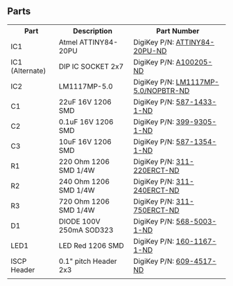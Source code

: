 
Parts
-----
<table>
    <tr>
        <th>Part</th>
        <th>Description</th>
        <th>Part Number</th>
    </tr>
    <tr>
        <td>IC1</td>
        <td>Atmel ATTINY84-20PU</td>
        <td>DigiKey P/N: <a href="http://www.digikey.com/product-detail/en/ATTINY84-20PU/ATTINY84-20PU-ND/1245916">ATTINY84-20PU-ND</a></td>
    </tr>
    <tr>
        <td>IC1 (Alternate)</td>
        <td>DIP IC SOCKET 2x7</td>
        <td>DigiKey P/N: <a href="http://www.digikey.com/product-detail/en/1-390261-3/A100205-ND/1125623">A100205-ND</a></td>
    </tr>
    <tr>
        <td>IC2</td>
        <td>LM1117MP-5.0</td>
        <td>DigiKey P/N: <a href="http://www.digikey.com/product-detail/en/LM1117MP-5.0%2FNOPB/LM1117MP-5.0%2FNOPBTR-ND/363590">LM1117MP-5.0/NOPBTR-ND</a></td>
    </tr>
    <tr>
        <td>C1</td>
        <td>22uF 16V 1206 SMD</td>
        <td>DigiKey P/N: <a href="http://www.digikey.com/product-detail/en/EMK316BJ226ML-T/587-1433-1-ND/1004064">587-1433-1-ND</a></td>
    </tr>
    <tr>
        <td>C2</td>
        <td>0.1uF 16V 1206 SMD</td>
        <td>DigiKey P/N: <a href="http://www.digikey.com/product-detail/en/C1206C104K4RACTU/399-9305-1-ND/3522823">399-9305-1-ND</a></td>
    </tr>
    <tr>
        <td>C3</td>
        <td>10uF 16V 1206 SMD</td>
        <td>DigiKey P/N: <a href="http://www.digikey.com/product-detail/en/EMK316F106ZL-T/587-1354-1-ND/931131">587-1354-1-ND</a></td>
    </tr>
    <tr>
        <td>R1</td>
        <td>220 Ohm 1206 SMD 1/4W</td>
        <td>DigiKey P/N: <a href="http://www.digikey.com/product-detail/en/RC1206JR-07220RL/311-220ERCT-ND/732198">311-220ERCT-ND</a></td>
    </tr>
    <tr>
        <td>R2</td>
        <td>240 Ohm 1206 SMD 1/4W</td>
        <td>DigiKey P/N: <a href="http://www.digikey.com/product-detail/en/RC1206JR-07240RL/311-240ERCT-ND/732202">311-240ERCT-ND</a></td>
    </tr>
    <tr>
        <td>R3</td>
        <td>720 Ohm 1206 SMD 1/4W</td>
        <td>DigiKey P/N: <a href="http://www.digikey.com/product-detail/en/RC1206JR-07750RL/311-750ERCT-ND/732282">311-750ERCT-ND</a></td>
    </tr>
    <tr>
        <td>D1</td>
        <td>DIODE 100V 250mA SOD323</td>
        <td>DigiKey P/N: <a href="http://www.digikey.com/product-detail/en/BAS316,115/568-5003-1-ND/2209919">568-5003-1-ND</a></td>
    </tr>
    <tr>
        <td>LED1</td>
        <td>LED Red 1206 SMD</td>
        <td>DigiKey P/N: <a href="http://www.digikey.com/product-detail/en/LTST-C150CKT/160-1167-1-ND/269239">160-1167-1-ND</a></td>
    </tr>
    <tr>
        <td>ISCP Header</td>
        <td>0.1" pitch Header 2x3</td>
        <td>DigiKey P/N: <a href="http://www.digikey.com/product-detail/en/77313-422R06LF/609-4517-ND/2665635">609-4517-ND</a></td>
    </tr>
    <tr>
        <td></td>
        <td></td>
        <td><a href=""></a></td>
    </tr>
</table>
